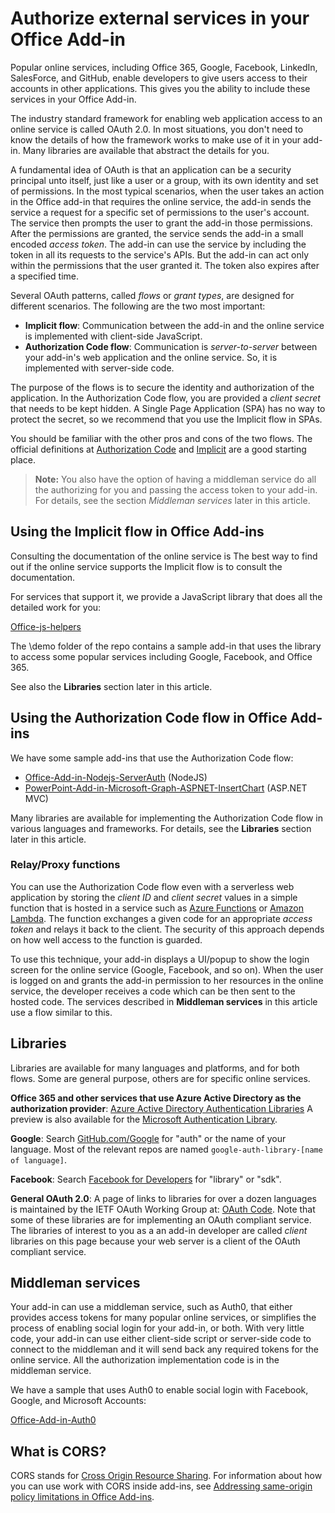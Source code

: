 # Authorize external services in your Office Add-in

Popular online services, including Office 365, Google, Facebook, LinkedIn, SalesForce, and GitHub, enable developers to give users access to their accounts in other applications. This gives you the ability to include these services in your Office Add-in. 

The industry standard framework for enabling web application access to an online service is called OAuth 2.0. In most situations, you don't need to know the details of how the framework works to make use of it in your add-in. Many libraries are available that abstract the details for you.

A fundamental idea of OAuth is that an application can be a security principal unto itself, just like a user or a group, with its own identity and set of permissions. In the most typical scenarios, when the user takes an action in the Office add-in that requires the online service, the add-in sends the service a request for a specific set of permissions to the user's account. The service then prompts the user to grant the add-in those permissions. After the permissions are granted, the service sends the add-in a small encoded *access token*. The add-in can use the service by including the token in all its requests to the service's APIs. But the add-in can act only within the permissions that the user granted it. The token also expires after a specified time.

Several OAuth patterns, called *flows* or *grant types*, are designed for different scenarios. The following are the two most important:

- **Implicit flow**: Communication between the add-in and the online service is implemented with client-side JavaScript.
- **Authorization Code flow**: Communication is *server-to-server* between your add-in's web application and the online service. So, it is implemented with server-side code.

The purpose of the flows is to secure the identity and authorization of the application. In the Authorization Code flow, you are provided a *client secret* that needs to be kept hidden. A Single Page Application (SPA) has no way to protect the secret, so we recommend that you use the Implicit flow in SPAs. 

You should be familiar with the other pros and cons of the two flows. The official definitions at [Authorization Code](https://tools.ietf.org/html/rfc6749#section-1.3.1) and [Implicit](https://tools.ietf.org/html/rfc6749#section-1.3.2) are a good starting place. 

>**Note:** You also have the option of having a middleman service do all the authorizing for you and passing the access token to your add-in. For details, see the section *Middleman services* later in this article.

## Using the Implicit flow in Office Add-ins
Consulting the documentation of the online service is The best way to find out if the online service supports the Implicit flow is to consult the documentation.

For services that support it, we provide a JavaScript library that does all the detailed work for you:

[Office-js-helpers](https://github.com/OfficeDev/office-js-helpers)

The \demo folder of the repo contains a sample add-in that uses the library to access some popular services including Google, Facebook, and Office 365.

See also the **Libraries** section later in this article.

## Using the Authorization Code flow in Office Add-ins

We have some sample add-ins that use the Authorization Code flow:

- [Office-Add-in-Nodejs-ServerAuth](https://github.com/OfficeDev/Office-Add-in-Nodejs-ServerAuth) (NodeJS)
- [PowerPoint-Add-in-Microsoft-Graph-ASPNET-InsertChart](https://github.com/OfficeDev/PowerPoint-Add-in-Microsoft-Graph-ASPNET-InsertChart) (ASP.NET MVC)

Many libraries are available for implementing the Authorization Code flow in various languages and frameworks. For details, see the **Libraries** section later in this article.

### Relay/Proxy functions

You can use the Authorization Code flow even with a serverless web application by storing the *client ID* and *client secret* values in a simple function that is hosted in a service such as [Azure Functions](https://azure.microsoft.com/en-us/services/functions) or [Amazon Lambda](https://aws.amazon.com/lambda).
The function exchanges a given code for an appropriate *access token* and relays it back to the client. The security of this approach depends on how well access to the function is guarded.

To use this technique, your add-in displays a UI/popup to show the login screen for the online service (Google, Facebook, and so on). When the user is logged on and grants the add-in permission to her resources in the online service, the developer receives a code which can be then sent to the hosted code. The services described in **Middleman services** in this article use a flow similar to this. 

## Libraries

Libraries are available for many languages and platforms, and for both flows. Some are general purpose, others are for specific online services. 

**Office 365 and other services that use Azure Active Directory as the authorization provider**: [Azure Active Directory Authentication Libraries](https://azure.microsoft.com/en-us/documentation/articles/active-directory-authentication-libraries/) A preview is also available for the [Microsoft Authentication Library](https://www.nuget.org/packages/Microsoft.Identity.Client).

**Google**: Search [GitHub.com/Google](https://github.com/google) for "auth" or the name of your language. Most of the relevant repos are named `google-auth-library-[name of language]`.

**Facebook**: Search [Facebook for Developers](https://developers.facebook.com) for "library" or "sdk". 

**General OAuth 2.0**: A page of links to libraries for over a dozen languages is maintained by the IETF OAuth Working Group at: [OAuth Code](http://oauth.net/code/). Note that some of these libraries are for implementing an OAuth compliant service. The libraries of interest to you as a an add-in developer are called *client* libraries on this page because your web server is a client of the OAuth compliant service.

## Middleman services

Your add-in can use a middleman service, such as Auth0, that either provides access tokens for many popular online services, or simplifies the process of enabling social login for your add-in, or both. With very little code, your add-in can use either client-side script or server-side code to connect to the middleman and it will send back any required tokens for the online service. All the authorization implementation code is in the middleman service. 

We have a sample that uses Auth0 to enable social login with Facebook, Google, and Microsoft Accounts:

[Office-Add-in-Auth0](https://github.com/OfficeDev/Office-Add-in-Auth0)

## What is CORS?

CORS stands for [Cross Origin Resource Sharing](https://developer.mozilla.org/en-US/docs/Web/HTTP/Access_control_CORS). For information about how you can use work with CORS inside add-ins, see [Addressing same-origin policy limitations in Office Add-ins](http://dev.office.com/docs/add-ins/develop/addressing-same-origin-policy-limitations).
